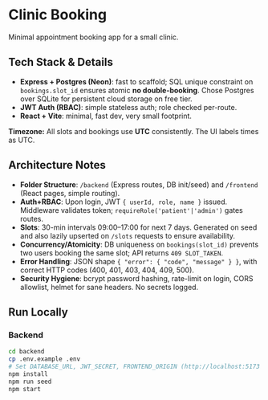 # Clinic Booking

Minimal appointment booking app for a small clinic.

## Tech Stack & Details
- **Express + Postgres (Neon)**: fast to scaffold; SQL unique constraint on `bookings.slot_id` ensures atomic **no double-booking**. Chose Postgres over SQLite for persistent cloud storage on free tier.
- **JWT Auth (RBAC)**: simple stateless auth; role checked per-route.
- **React + Vite**: minimal, fast dev, very small footprint.

**Timezone:** All slots and bookings use **UTC** consistently. The UI labels times as UTC.

## Architecture Notes
- **Folder Structure**: `/backend` (Express routes, DB init/seed) and `/frontend` (React pages, simple routing).
- **Auth+RBAC**: Upon login, JWT `{ userId, role, name }` issued. Middleware validates token; `requireRole('patient'|'admin')` gates routes.
- **Slots**: 30-min intervals 09:00–17:00 for next 7 days. Generated on seed and also lazily upserted on `/slots` requests to ensure availability.
- **Concurrency/Atomicity**: DB uniqueness on `bookings(slot_id)` prevents two users booking the same slot; API returns `409 SLOT_TAKEN`.
- **Error Handling**: JSON shape `{ "error": { "code", "message" } }`, with correct HTTP codes (400, 401, 403, 404, 409, 500).
- **Security Hygiene**: bcrypt password hashing, rate-limit on login, CORS allowlist, helmet for sane headers. No secrets logged.

## Run Locally

### Backend
```bash
cd backend
cp .env.example .env
# Set DATABASE_URL, JWT_SECRET, FRONTEND_ORIGIN (http://localhost:5173 for local)
npm install
npm run seed
npm start
